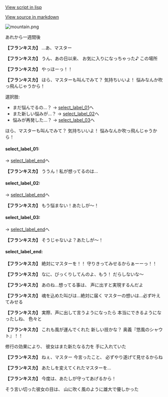 [View script in lisp](../scripts/20181104.txt)

[View source in markdown](20181104.md)

![mountain.png](../images/backgrounds/mountain.png)

あれから一週間後

**【フランキスカ】**
…あ、マスター

**【フランキスカ】**
うん、あの日以来、
お気に入りになっちゃった♪
この場所

**【フランキスカ】**
やっほーっ！！

**【フランキスカ】**
ほら、マスターも叫んでみて？
気持ちいいよ！
悩みなんか吹っ飛んじゃうから！

選択肢:
- まだ悩んでるの…？ → [select_label_01](#select_label_01)へ
- また新しい悩みが…？ → [select_label_02](#select_label_02)へ
- 悩みが再発した…？ → [select_label_03](#select_label_03)へ

ほら、マスターも叫んでみて？
気持ちいいよ！
悩みなんか吹っ飛んじゃうから！

#### select_label_01:
 → [select_label_end](#select_label_end)へ

**【フランキスカ】**
ううん！私が想ってるのは…

#### select_label_02:
 → [select_label_end](#select_label_end)へ

**【フランキスカ】**
もう悩まない！あたしが〜！

#### select_label_03:
 → [select_label_end](#select_label_end)へ

**【フランキスカ】**
そうじゃないよ？あたしが〜！

#### select_label_end:

**【フランキスカ】**
絶対にマスターを！！
守りきってみせるからぁーーっ！！

**【フランキスカ】**
なに、びっくりしてんのよ、もう！
だらしないな〜

**【フランキスカ】**
あのね…想ってる事は、
声に出すと実現するんだよ

**【フランキスカ】**
魂を込めた叫びは…絶対に届く
マスターの想いは…必ず叶えてみせる

**【フランキスカ】**
実際、声に出して言うようになったら
本当にできるようになったしね、
色々と

**【フランキスカ】**
これも風が運んでくれた
新しい技かな？
奥義『悠風のシャウト』！！

修行の効果により、
彼女はまた新たなる力を
手に入れていた

**【フランキスカ】**
ねぇ、マスター
今言ったこと、
必ずやり遂げて見せるからね

**【フランキスカ】**
あたしを変えてくれたマスターを…

**【フランキスカ】**
今度は、あたしが守ってあげるから！

そう言い切った彼女の目は、
山に吹く風のように雄大で優しかった